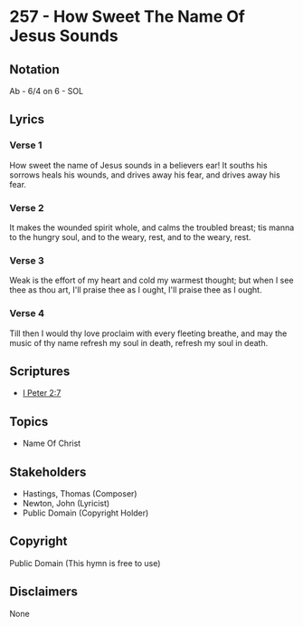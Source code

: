 # 257 - How Sweet The Name Of Jesus Sounds

## Notation

Ab - 6/4 on 6 - SOL

## Lyrics

### Verse 1

How sweet the name of Jesus sounds in a believers ear! It souths his sorrows heals his wounds, and drives away his fear, and drives away his fear.

### Verse 2

It makes the wounded spirit whole, and calms the troubled breast; tis manna to the hungry soul, and to the weary, rest, and to the weary, rest.

### Verse 3

Weak is the effort of my heart and cold my warmest thought; but when I see thee as thou art, I'll praise thee as I ought, I'll praise thee as I ought.

### Verse 4

Till then I would thy love proclaim with every fleeting breathe, and may the music of thy name refresh my soul in death, refresh my soul in death.


## Scriptures

- [I Peter 2:7](https://www.biblegateway.com/passage/?search=I%20Peter%202%3A7)

## Topics

- Name Of Christ

## Stakeholders

- Hastings, Thomas (Composer)
- Newton, John (Lyricist)
- Public Domain (Copyright Holder)

## Copyright

Public Domain
(This hymn is free to use)

## Disclaimers

None

